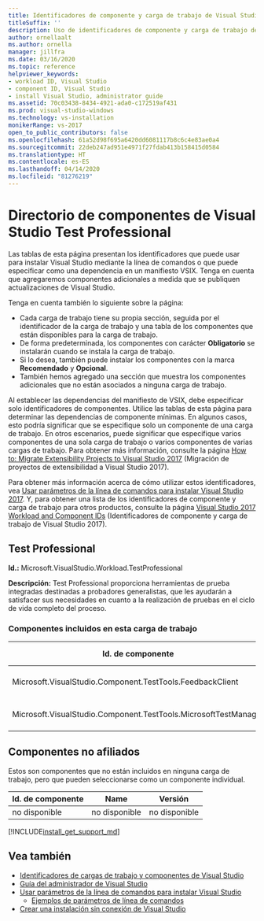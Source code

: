 ```yaml
---
title: Identificadores de componente y carga de trabajo de Visual Studio Test Professional
titleSuffix: ''
description: Uso de identificadores de componente y carga de trabajo de Visual Studio para proporcionar herramientas de pruebas integradas para evaluadores generalistas
author: ornellaalt
ms.author: ornella
manager: jillfra
ms.date: 03/16/2020
ms.topic: reference
helpviewer_keywords:
- workload ID, Visual Studio
- component ID, Visual Studio
- install Visual Studio, administrator guide
ms.assetid: 70c03438-8434-4921-ada0-c172519af431
ms.prod: visual-studio-windows
ms.technology: vs-installation
monikerRange: vs-2017
open_to_public_contributors: false
ms.openlocfilehash: 61a52d98f695a6420dd6081117b8c6c4e83ae0a4
ms.sourcegitcommit: 22deb247ad951e4971f27fdab413b158415d0584
ms.translationtype: HT
ms.contentlocale: es-ES
ms.lasthandoff: 04/14/2020
ms.locfileid: "81276219"
---
```

# <a name="visual-studio-test-professional-component-directory"></a>Directorio de componentes de Visual Studio Test Professional

Las tablas de esta página presentan los identificadores que puede usar para instalar Visual Studio mediante la línea de comandos o que puede especificar como una dependencia en un manifiesto VSIX. Tenga en cuenta que agregaremos componentes adicionales a medida que se publiquen actualizaciones de Visual Studio.

Tenga en cuenta también lo siguiente sobre la página:

* Cada carga de trabajo tiene su propia sección, seguida por el identificador de la carga de trabajo y una tabla de los componentes que están disponibles para la carga de trabajo.
* De forma predeterminada, los componentes con carácter **Obligatorio** se instalarán cuando se instala la carga de trabajo.
* Si lo desea, también puede instalar los componentes con la marca **Recomendado** y **Opcional**.
* También hemos agregado una sección que muestra los componentes adicionales que no están asociados a ninguna carga de trabajo.

Al establecer las dependencias del manifiesto de VSIX, debe especificar solo identificadores de componentes. Utilice las tablas de esta página para determinar las dependencias de componente mínimas. En algunos casos, esto podría significar que se especifique solo un componente de una carga de trabajo. En otros escenarios, puede significar que especifique varios componentes de una sola carga de trabajo o varios componentes de varias cargas de trabajo. Para obtener más información, consulte la página [How to: Migrate Extensibility Projects to Visual Studio 2017](../extensibility/how-to-migrate-extensibility-projects-to-visual-studio-2017.md) (Migración de proyectos de extensibilidad a Visual Studio 2017).

Para obtener más información acerca de cómo utilizar estos identificadores, vea [Usar parámetros de la línea de comandos para instalar Visual Studio 2017](use-command-line-parameters-to-install-visual-studio.md). Y, para obtener una lista de los identificadores de componente y carga de trabajo para otros productos, consulte la página [Visual Studio 2017 Workload and Component IDs](workload-and-component-ids.md) (Identificadores de componente y carga de trabajo de Visual Studio 2017).

## <a name="test-professional"></a>Test Professional

**Id.:** Microsoft.VisualStudio.Workload.TestProfessional

**Descripción:** Test Professional proporciona herramientas de prueba integradas destinadas a probadores generalistas, que les ayudarán a satisfacer sus necesidades en cuanto a la realización de pruebas en el ciclo de vida completo del proceso.

### <a name="components-included-by-this-workload"></a>Componentes incluidos en esta carga de trabajo

Id. de componente | Name | Versión | Tipo de dependencia
--- | --- | --- | ---
Microsoft.VisualStudio.Component.TestTools.FeedbackClient | Microsoft Feedback Client | 15.6.27406.0 | Obligatorio
Microsoft.VisualStudio.Component.TestTools.MicrosoftTestManager | Microsoft Test Manager | 15.6.27406.0 | Obligatorio

## <a name="unaffiliated-components"></a>Componentes no afiliados

Estos son componentes que no están incluidos en ninguna carga de trabajo, pero que pueden seleccionarse como un componente individual.

Id. de componente | Name | Versión
--- | --- | ---
no disponible | no disponible | no disponible

[!INCLUDE[install_get_support_md](includes/install_get_support_md.md)]

## <a name="see-also"></a>Vea también

* [Identificadores de cargas de trabajo y componentes de Visual Studio](workload-and-component-ids.md)
* [Guía del administrador de Visual Studio](visual-studio-administrator-guide.md)
* [Usar parámetros de la línea de comandos para instalar Visual Studio](use-command-line-parameters-to-install-visual-studio.md)
  * [Ejemplos de parámetros de línea de comandos](command-line-parameter-examples.md)
* [Crear una instalación sin conexión de Visual Studio](create-an-offline-installation-of-visual-studio.md)
